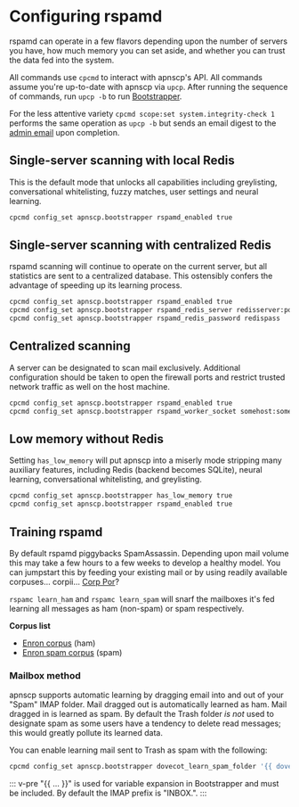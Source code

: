 # Configuring rspamd

rspamd can operate in a few flavors depending upon the number of servers you have, how much memory you can set aside, and whether you can trust the data fed into the system.

All commands use `cpcmd`  to interact with apnscp's API. All commands assume you're up-to-date with apnscp via `upcp`. After running the sequence of commands, run `upcp -b` to run [Bootstrapper](https://github.com/apisnetworks/apnscp-playbooks).

For the less attentive variety `cpcmd scope:set system.integrity-check 1` performs the same operation as `upcp -b` but sends an email digest to the [admin email](https://hq.apiscp.com/apnscp-3-0-beta-released/#bootstrapper-job-support) upon completion.

## Single-server scanning with local Redis

This is the default mode that unlocks all capabilities including greylisting, conversational whitelisting, fuzzy matches, user settings and neural learning.

```bash
cpcmd config_set apnscp.bootstrapper rspamd_enabled true
```

## Single-server scanning with centralized Redis

rspamd scanning will continue to operate on the current server, but all statistics are sent to a centralized database. This ostensibly confers the advantage of speeding up its learning process.

```bash
cpcmd config_set apnscp.bootstrapper rspamd_enabled true
cpcmd config_set apnscp.bootstrapper rspamd_redis_server redisserver:port
cpcmd config_set apnscp.bootstrapper rspamd_redis_password redispass
```

## Centralized scanning

A server can be designated to scan mail exclusively. Additional configuration should be taken to open the firewall ports and restrict trusted network traffic as well on the host machine.

```bash
cpcmd config_set apnscp.bootstrapper rspamd_enabled true
cpcmd config_set apnscp.bootstrapper rspamd_worker_socket somehost:someport
```

## Low memory without Redis

Setting `has_low_memory` will put apnscp into a miserly mode stripping many auxiliary features, including Redis (backend becomes SQLite), neural learning, conversational whitelisting, and greylisting.

```bash
cpcmd config_set apnscp.bootstrapper has_low_memory true
cpcmd config_set apnscp.bootstrapper rspamd_enabled true
```

## Training rspamd

By default rspamd piggybacks SpamAssassin. Depending upon mail volume this may take a few hours to a few weeks to develop a healthy model. You can jumpstart this by feeding your existing mail or by using readily available corpuses... corpii... [Corp Por](https://uo.stratics.com/content/basics/spells_archive.shtml)?

`rspamc learn_ham` and `rspamc learn_spam` will snarf the mailboxes it's fed learning all messages as ham (non-spam) or spam respectively.

**Corpus list**

- [Enron corpus](https://www.cs.cmu.edu/~./enron/) (ham)
- [Enron spam corpus](http://nlp.cs.aueb.gr/software_and_datasets/Enron-Spam/index.html) (spam)

### Mailbox method

apnscp supports automatic learning by dragging email into and out of your "Spam" IMAP folder. Mail dragged out is automatically learned as ham. Mail dragged in is learned as spam. By default the Trash folder *is not* used to designate spam as some users have a tendency to delete read messages; this would greatly pollute its learned data.

You can enable learning mail sent to Trash as spam with the following:

```bash
cpcmd config_set apnscp.bootstrapper dovecot_learn_spam_folder '{{ dovecot_imap_root }}Trash'
```
::: v-pre
"{{ ... }}" is used for variable expansion in Bootstrapper and must be included. By default the IMAP prefix is "INBOX.".
:::